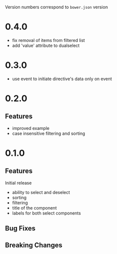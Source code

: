 Version numbers correspond to `bower.json` version

# 0.4.0
- fix removal of items from filtered list
- add 'value' attribute to dualselect


# 0.3.0
- use event to initiate directive's data only on event

# 0.2.0

## Features
- improved example
- case insensitive filtering and sorting


# 0.1.0

## Features
Initial release
- ability to select and deselect
- sorting
- filtering
- title of the component
- labels for both select components

## Bug Fixes

## Breaking Changes